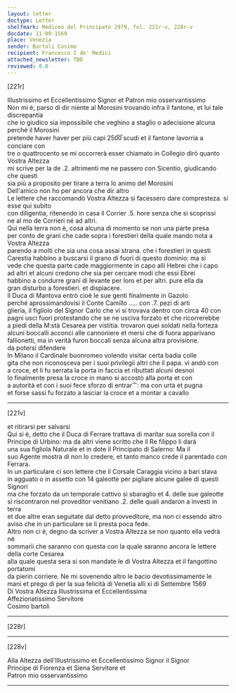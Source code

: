 ```yaml
---
layout: letter
doctype: Letter
shelfmark: Mediceo del Principato 2979, fol. 221r-v, 228r-v
docdate: 11-09-1569
place: Venezia
sender: Bartoli Cosimo
recipient: Francesco I de' Medici
attached_newsletter: TBD
reviewed: 0.0
---
```


[221r]  
  
  
Illustrissimo et Eccellentissimo Signor et Patron mio osservantissimo  
Non mi è, parso di dir niente al Morosini trovando infra il fantone, et lui tale discrepantia  
che io giudico sia impossibile che veghino a staglio o adecisione alcuna perché il Morosini  
pretende haver haver per più capi 250̅0̅ scudi et il fantone lavorria a conciare con  
tre o quattrocento se mi occorrerà esser chiamato in Collegio dirò quanto Vostra Altezza  
mi scrive per la de .2. altrimenti me ne passero con Sicentio, giudicando che questi  
sia più a proposito per tirare a terra lo animo del Morosini  
Dell'amico non ho per ancora che dir altro  
Le lettere che raccomandò Vostra Altezza si facessero dare compresteza. si esse qui subito  
con diligentia, ritenendo in casa il Corrier .5. hore senza che si scoprissi  
ne al mo de Corrieri né ad altri.  
Qui nella terra non è, cosa alcuna di momento se non una parte presa  
per conto de grani che cade sopra i forestieri della quale mando nota a Vostra Altezza  
parendo a molti che sia una cosa assai strana. che i forestieri in questi  
Carestia habbino a buscarsi il grano di fuori di questo dominio: ma si  
vede che questa parte cade maggiormente in capo alli Hebrei che i capo  
ad altri et alcuni credono che sia per cercare modi che essi Ebrei  
habbino a condurre grani di levante per loro et per altri. pure ella da  
gran disturbo a forestieri. et dispiacere.  
Il Duca di Mantova entrò cioè le sue genti finalmente in Gazolo  
perché aprossimandovisi il Conte Camillo ..... con .7. pezi di arti  
glieria, il figliolo del Signor Carlo che vi si trovava dentro con circa 40 con  
pagni usci fuori protestando che se ne usciva forzato et che ricorrerebbe  
a piedi della M:stà Cesarea per vistitia. trovaron quei soldati nella forteza  
alcuni boccalli acconci alle cannoniere et mersi che di fuora apparivano  
fallionetti, ma in verità furon boccali senza alcuna altra provisione.  
da potersi difendere  
In Milano il Cardinale buonromeo volendo visitar certa badia colle  
gita che non riconosceva per i suoi privilegii altri che il papa. vi andò con  
a croce, et li fu serrata la porta in faccia et ributtati alcuni desnoi  
Io finalmente presa la croce in mano si accostò alla porta et con  
a autorità et con i suoi fece sforzo di entrar⁀: ma con urtà et pugna  
et forse sassi fu forzato a lasciar la croce et a montar a cavallo  
  
---  

[221v]  
  
  
et ritirarsi per salvarsi  
Qui si è, detto che il Duca di Ferrare trattava di maritar sua sorella con il  
Principe di Urbino: ma da altri viene scritto che il Re filippo li darà  
una sua figliola Naturale et in dote il Principato di Salerno: Ma il  
suo Agente mostra di non lo credere, et tanto manco crede il parentado con Ferrara.  
In un particulare ci son lettere che il Corsale Caraggia vicino a bari stava  
in agguato o in assetto con 14 galeotte per pigliare alcune galee di questi Signori  
ma che forzato da un temporale cattivo si sbaraglio et 4. delle sue galeotte  
si riscontraron nel proveditor venitiano .2. delle quali andaron a investi in terra  
et due altre eran seguitate dal detto provveditore, ma non ci essendo altro  
aviso che in un particulare se li presta poca fede.  
Altro non ci è, degno da scriver a Vostra Altezza se non quanto ella vedrà né  
sommarii che saranno con questa con la quale saranno ancora le lettere della corte Cesarea  
alla quale questa sera si son mandate le di Vostra Altezza et il fangottino portatomi  
da pierin corriere. Ne mi sovenendo altro le bacio devotissimamente le  
mani et prego di per la sua felicità di Venetia alli xi di Settembre 1569  
Di Vostra Altezza Illustrissima et Eccellentissima  
Affezionatissimo Servitore  
Cosimo bartoli  
  
---  

[228r]  
  
  
  
---  

[228v]  
  
  
Alla Altezza dell'Illustrissimo et Eccellentissimo Signor il Signor  
Principe di Fiorenza et Siena Servitore et  
Patron mio osservantissimo  
  
---  

